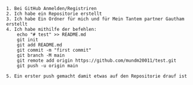 	1. Bei GitHub Anmelden/Registriren
	2. Ich habe ein Repositorie erstellt
	3. Ich habe Ein Ordner für mich und für Mein Tantem partner Gautham erstellt
	4. Ich habe mithilfe der befehlen: 
		echo "# test" >> README.md
		git init
		git add README.md
		git commit -m "first commit"
		git branch -M main
		git remote add origin https://github.com/mundm20011/test.git
		git push -u origin main
	
	5. Ein erster push gemacht damit etwas auf den Repositorie drauf ist
